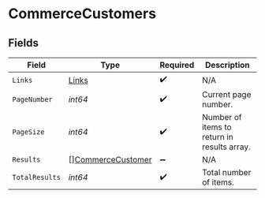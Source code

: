 # CommerceCustomers


## Fields

| Field                                                         | Type                                                          | Required                                                      | Description                                                   |
| ------------------------------------------------------------- | ------------------------------------------------------------- | ------------------------------------------------------------- | ------------------------------------------------------------- |
| `Links`                                                       | [Links](../../models/shared/links.md)                         | :heavy_check_mark:                                            | N/A                                                           |
| `PageNumber`                                                  | *int64*                                                       | :heavy_check_mark:                                            | Current page number.                                          |
| `PageSize`                                                    | *int64*                                                       | :heavy_check_mark:                                            | Number of items to return in results array.                   |
| `Results`                                                     | [][CommerceCustomer](../../models/shared/commercecustomer.md) | :heavy_minus_sign:                                            | N/A                                                           |
| `TotalResults`                                                | *int64*                                                       | :heavy_check_mark:                                            | Total number of items.                                        |
